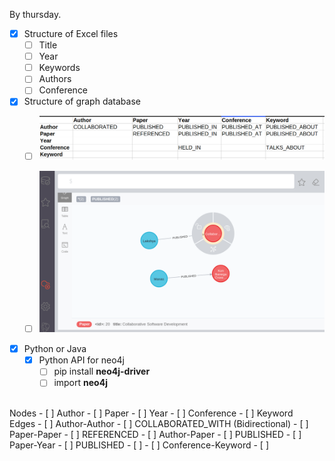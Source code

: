 By thursday.
- [x] Structure of Excel files
  - [ ] Title
  - [ ] Year
  - [ ] Keywords
  - [ ] Authors
  - [ ] Conference
- [x] Structure of graph database
  - [ ] ![picture 2](../images/aa911c9f09a7375667782ce017bffaae5fd07348354987b6d9495b21c2522904.png)  
  - [ ] ![picture 3](../images/0e344dffbb244c9e015d44bd701785fdac2075e05713c4bf514fa9e886ab3d00.png)  

  

- [x] Python or Java
  - [x] Python API for neo4j
    - [ ] pip install **neo4j-driver**
    - [ ] import **neo4j**
<br>
Nodes
- [ ] Author
- [ ] Paper
- [ ] Year
- [ ] Conference
- [ ] Keyword
<br>
Edges
- [ ] Author-Author
  - [ ] COLLABORATED_WITH (Bidirectional)
- [ ] Paper-Paper
  - [ ] REFERENCED
- [ ] Author-Paper
  - [ ] PUBLISHED
- [ ] Paper-Year
  - [ ] PUBLISHED
  - [ ] 
- [ ] Conference-Keyword
- [ ] 